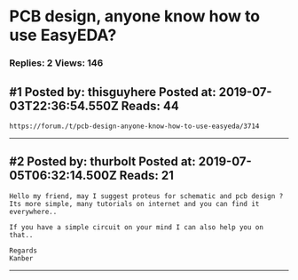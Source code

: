 # PCB design, anyone know how to use EasyEDA?

### Replies: 2 Views: 146

## \#1 Posted by: thisguyhere Posted at: 2019-07-03T22:36:54.550Z Reads: 44

```
https://forum./t/pcb-design-anyone-know-how-to-use-easyeda/3714
```

---
## \#2 Posted by: thurbolt Posted at: 2019-07-05T06:32:14.500Z Reads: 21

```
Hello my friend, may I suggest proteus for schematic and pcb design ? Its more simple, many tutorials on internet and you can find it everywhere..

If you have a simple circuit on your mind I can also help you on that..

Regards
Kanber
```

---
